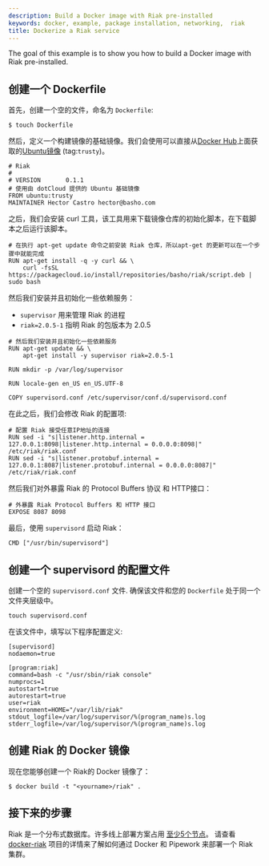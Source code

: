 ```yaml
---
description: Build a Docker image with Riak pre-installed
keywords: docker, example, package installation, networking,  riak
title: Dockerize a Riak service
---
```


The goal of this example is to show you how to build a Docker image with
Riak pre-installed.

## 创建一个 Dockerfile

首先，创建一个空的文件，命名为 `Dockerfile`:

    $ touch Dockerfile

然后，定义一个构建镜像的基础镜像。我们会使用可以直接从[Docker Hub](https://hub.docker.com)上面获取的[Ubuntu镜像](https://hub.docker.com/_/ubuntu/) (tag:`trusty`)。

    # Riak
    #
    # VERSION       0.1.1
    # 使用由 dotCloud 提供的 Ubuntu 基础镜像
    FROM ubuntu:trusty
    MAINTAINER Hector Castro hector@basho.com

之后，我们会安装 curl 工具，该工具用来下载镜像仓库的初始化脚本，在下载脚本之后运行该脚本。

    # 在执行 apt-get update 命令之前安装 Riak 仓库，所以apt-get 的更新可以在一个步骤中就能完成
    RUN apt-get install -q -y curl && \
        curl -fsSL https://packagecloud.io/install/repositories/basho/riak/script.deb | sudo bash

然后我们安装并且初始化一些依赖服务：

 - `supervisor` 用来管理 Riak 的进程
 - `riak=2.0.5-1` 指明 Riak 的包版本为 2.0.5

<!-- -->

    # 然后我们安装并且初始化一些依赖服务
    RUN apt-get update && \
        apt-get install -y supervisor riak=2.0.5-1

    RUN mkdir -p /var/log/supervisor

    RUN locale-gen en_US en_US.UTF-8

    COPY supervisord.conf /etc/supervisor/conf.d/supervisord.conf

在此之后，我们会修改 Riak 的配置项:

    # 配置 Riak 接受任意IP地址的连接
    RUN sed -i "s|listener.http.internal = 127.0.0.1:8098|listener.http.internal = 0.0.0.0:8098|" /etc/riak/riak.conf
    RUN sed -i "s|listener.protobuf.internal = 127.0.0.1:8087|listener.protobuf.internal = 0.0.0.0:8087|" /etc/riak/riak.conf

然后我们对外暴露 Riak 的 Protocol Buffers 协议 和 HTTP接口：

    # 外暴露 Riak Protocol Buffers 和 HTTP 接口
    EXPOSE 8087 8098

最后，使用 `supervisord` 启动 Riak：

    CMD ["/usr/bin/supervisord"]

## 创建一个 supervisord 的配置文件

创建一个空的 `supervisord.conf` 文件. 确保该文件和您的 `Dockerfile` 处于同一个文件夹层级中。

    touch supervisord.conf

在该文件中，填写以下程序配置定义:

    [supervisord]
    nodaemon=true

    [program:riak]
    command=bash -c "/usr/sbin/riak console"
    numprocs=1
    autostart=true
    autorestart=true
    user=riak
    environment=HOME="/var/lib/riak"
    stdout_logfile=/var/log/supervisor/%(program_name)s.log
    stderr_logfile=/var/log/supervisor/%(program_name)s.log

## 创建 Riak 的 Docker 镜像

现在您能够创建一个 Riak的 Docker 镜像了：

    $ docker build -t "<yourname>/riak" .

## 接下来的步骤

Riak 是一个分布式数据库。许多线上部署方案占用 [至少5个节点](
http://basho.com/why-your-riak-cluster-should-have-at-least-five-nodes/)。
请查看 [docker-riak](https://github.com/hectcastro/docker-riak) 项目的详情来了解如何通过 Docker 和 Pipework 来部署一个 Riak 集群。
